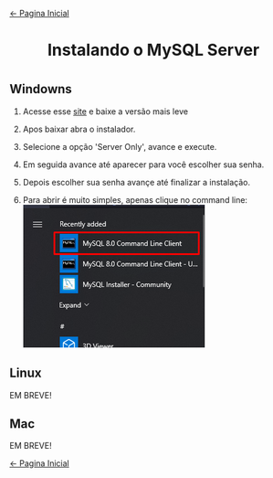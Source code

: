 [← Pagina Inicial](../../README.md)

<h1 align="center">Instalando o MySQL Server<h1>

## Windowns

1. Acesse esse [site](https://dev.mysql.com/downloads/installer/) e baixe a versão mais leve

2. Apos baixar abra o instalador.

3. Selecione a opção 'Server Only', avance e execute.

4. Em seguida avance até aparecer para você escolher sua senha.

5. Depois escolher sua senha avançe até finalizar a instalação.

6. Para abrir é muito simples, apenas clique no command line:
![MySQL_commandline](../../images/configuration/MySQL_commandline.png)

## Linux

EM BREVE!

## Mac

EM BREVE!

[← Pagina Inicial](../../README.md)